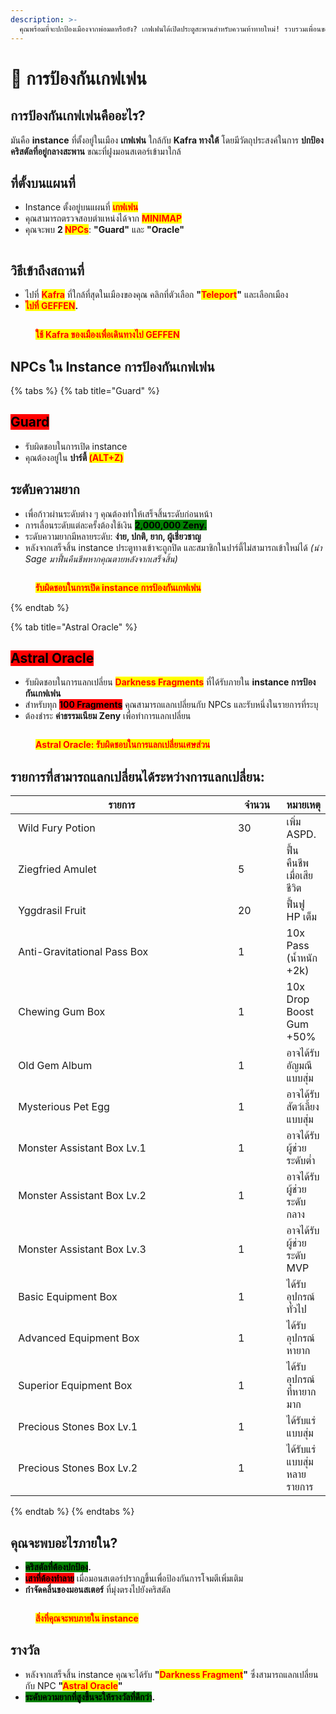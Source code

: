 ```yaml
---
description: >-
  คุณพร้อมที่จะปกป้องเมืองจากพ่อมดหรือยัง? เกฟเฟนได้เปิดประตูสะพานสำหรับความท้าทายใหม่! รวบรวมเพื่อนของคุณและเผชิญกับอันตรายจากการบุกรุกใหม่นี้
---
```


# 🏹 การป้องกันเกฟเฟน

## **การป้องกันเกฟเฟนคืออะไร?**

มันคือ **instance** ที่ตั้งอยู่ในเมือง **เกฟเฟน** ใกล้กับ **Kafra ทางใต้** โดยมีวัตถุประสงค์ในการ **ปกป้องคริสตัลที่อยู่กลางสะพาน** ขณะที่ฝูงมอนสเตอร์เข้ามาใกล้

## ที่ตั้งบนแผนที่

* Instance ตั้งอยู่บนแผนที่ <mark style="color:red;">**เกฟเฟน**</mark>
* คุณสามารถตรวจสอบตำแหน่งได้จาก <mark style="color:red;">**MINIMAP**</mark>
* คุณจะพบ **2&#x20;**<mark style="color:red;">**NPCs**</mark>: **"Guard"** และ **"Oracle"**

<figure><img src="../.gitbook/assets/gffe.png" alt=""><figcaption></figcaption></figure>

## **วิธีเข้าถึงสถานที่**

* ไปที่ <mark style="color:red;">**Kafra**</mark> ที่ใกล้ที่สุดในเมืองของคุณ คลิกที่ตัวเลือก **"**<mark style="color:red;">**Teleport**</mark>**"** และเลือกเมือง
* <mark style="color:red;">**ไปที่ GEFFEN**</mark>**.**

<figure><img src="../.gitbook/assets/weqr.gif" alt=""><figcaption><p><mark style="color:red;"><strong>ใช้ Kafra ของเมืองเพื่อเดินทางไป GEFFEN</strong></mark></p></figcaption></figure>

## NPCs ใน Instance การป้องกันเกฟเฟน

{% tabs %}
{% tab title="Guard" %}
## <mark style="background-color:red;">Guard</mark>

* รับผิดชอบในการเปิด instance
* คุณต้องอยู่ใน **ปาร์ตี้&#x20;**<mark style="color:red;">**(ALT+Z)**</mark>

## **ระดับความยาก**

* เพื่อก้าวผ่านระดับต่าง ๆ คุณต้องทำให้เสร็จสิ้นระดับก่อนหน้า
* การเลื่อนระดับแต่ละครั้งต้องใช้เงิน <mark style="background-color:green;">**2,000,000 Zeny.**</mark>
* ระดับความยากมีหลายระดับ: **ง่าย, ปกติ, ยาก, ผู้เชี่ยวชาญ**
* หลังจากเสร็จสิ้น instance ประตูทางเข้าจะถูกปิด และสมาชิกในปาร์ตี้ไม่สามารถเข้าใหม่ได้ _(นำ Sage มาฟื้นคืนชีพหากคุณตายหลังจากเสร็จสิ้น)_

<figure><img src="../.gitbook/assets/gffe22.png" alt=""><figcaption><p><mark style="color:red;"><strong>รับผิดชอบในการเปิด instance การป้องกันเกฟเฟน</strong></mark></p></figcaption></figure>
{% endtab %}

{% tab title="Astral Oracle" %}
## <mark style="background-color:red;">**Astral Oracle**</mark>

* รับผิดชอบในการแลกเปลี่ยน <mark style="color:red;">**Darkness Fragments**</mark> ที่ได้รับภายใน **instance การป้องกันเกฟเฟน**
* สำหรับทุก <mark style="background-color:red;">**100 Fragments**</mark> คุณสามารถแลกเปลี่ยนกับ NPCs และรับหนึ่งในรายการที่ระบุ
* ต้องชำระ **ค่าธรรมเนียม Zeny** เพื่อทำการแลกเปลี่ยน

<figure><img src="../.gitbook/assets/gffe232.png" alt=""><figcaption><p><mark style="color:red;"><strong>Astral Oracle: รับผิดชอบในการแลกเปลี่ยนเศษส่วน</strong></mark></p></figcaption></figure>

## **รายการที่สามารถแลกเปลี่ยนได้ระหว่างการแลกเปลี่ยน:**

<table><thead><tr><th width="344">รายการ</th><th width="62">จำนวน</th><th>หมายเหตุ</th></tr></thead><tbody><tr><td><img src="../.gitbook/assets/image (162).png" alt="" data-size="original"> Wild Fury Potion</td><td>30</td><td>เพิ่ม ASPD.</td></tr><tr><td><img src="../.gitbook/assets/image (163).png" alt="" data-size="original"> Ziegfried Amulet</td><td>5</td><td>ฟื้นคืนชีพเมื่อเสียชีวิต</td></tr><tr><td><img src="../.gitbook/assets/image (164).png" alt="" data-size="original"> Yggdrasil Fruit</td><td>20</td><td>ฟื้นฟู HP เต็ม</td></tr><tr><td><img src="../.gitbook/assets/image (165).png" alt="" data-size="original"> Anti-Gravitational Pass Box</td><td>1</td><td>10x Pass (น้ำหนัก +2k)</td></tr><tr><td><img src="../.gitbook/assets/image (166).png" alt="" data-size="original"> Chewing Gum Box</td><td>1</td><td>10x Drop Boost Gum +50%</td></tr><tr><td><img src="../.gitbook/assets/image (167).png" alt="" data-size="original"> Old Gem Album</td><td>1</td><td>อาจได้รับอัญมณีแบบสุ่ม</td></tr><tr><td><img src="../.gitbook/assets/image (168).png" alt="" data-size="original"> Mysterious Pet Egg</td><td>1</td><td>อาจได้รับสัตว์เลี้ยงแบบสุ่ม</td></tr><tr><td><img src="../.gitbook/assets/image (169).png" alt="" data-size="original"> Monster Assistant Box Lv.1</td><td>1</td><td>อาจได้รับผู้ช่วยระดับต่ำ</td></tr><tr><td><img src="../.gitbook/assets/image (170).png" alt="" data-size="original"> Monster Assistant Box Lv.2</td><td>1</td><td>อาจได้รับผู้ช่วยระดับกลาง</td></tr><tr><td><img src="../.gitbook/assets/image (171).png" alt="" data-size="original"> Monster Assistant Box Lv.3</td><td>1</td><td>อาจได้รับผู้ช่วยระดับ MVP</td></tr><tr><td><img src="../.gitbook/assets/image (172).png" alt="" data-size="original"> Basic Equipment Box</td><td>1</td><td>ได้รับอุปกรณ์ทั่วไป</td></tr><tr><td><img src="../.gitbook/assets/image (173).png" alt="" data-size="original"> Advanced Equipment Box</td><td>1</td><td>ได้รับอุปกรณ์หายาก</td></tr><tr><td><img src="../.gitbook/assets/image (174).png" alt="" data-size="original"> Superior Equipment Box</td><td>1</td><td>ได้รับอุปกรณ์ที่หายากมาก</td></tr><tr><td><img src="../.gitbook/assets/image (175).png" alt="" data-size="original"> Precious Stones Box Lv.1</td><td>1</td><td>ได้รับแร่แบบสุ่ม</td></tr><tr><td><img src="../.gitbook/assets/image (176).png" alt="" data-size="original"> Precious Stones Box Lv.2</td><td>1</td><td>ได้รับแร่แบบสุ่มหลายรายการ</td></tr></tbody></table>
{% endtab %}
{% endtabs %}

## **คุณจะพบอะไรภายใน?**

* <mark style="background-color:green;">**คริสตัลที่ต้องปกป้อง**</mark>**.**
* <mark style="background-color:red;">**เสาที่ต้องทำลาย**</mark> เมื่อมอนสเตอร์ปรากฏขึ้นเพื่อป้องกันการโจมตีเพิ่มเติม
* **กำจัดคลื่นของมอนสเตอร์** ที่มุ่งตรงไปยังคริสตัล

<figure><img src="../.gitbook/assets/v144.png" alt=""><figcaption><p><mark style="color:red;"><strong>สิ่งที่คุณจะพบภายใน instance</strong></mark></p></figcaption></figure>

## รางวัล

* หลังจากเสร็จสิ้น instance คุณจะได้รับ **"**<mark style="color:red;">**Darkness Fragment**</mark>**"** ซึ่งสามารถแลกเปลี่ยนกับ NPC **"**<mark style="color:red;">**Astral Oracle**</mark>**"**
* <mark style="background-color:green;">**ระดับความยากที่สูงขึ้นจะให้รางวัลที่ดีกว่า**</mark>**.**

<figure><img src="../.gitbook/assets/gffe23232.png" alt=""><figcaption></figcaption></figure>